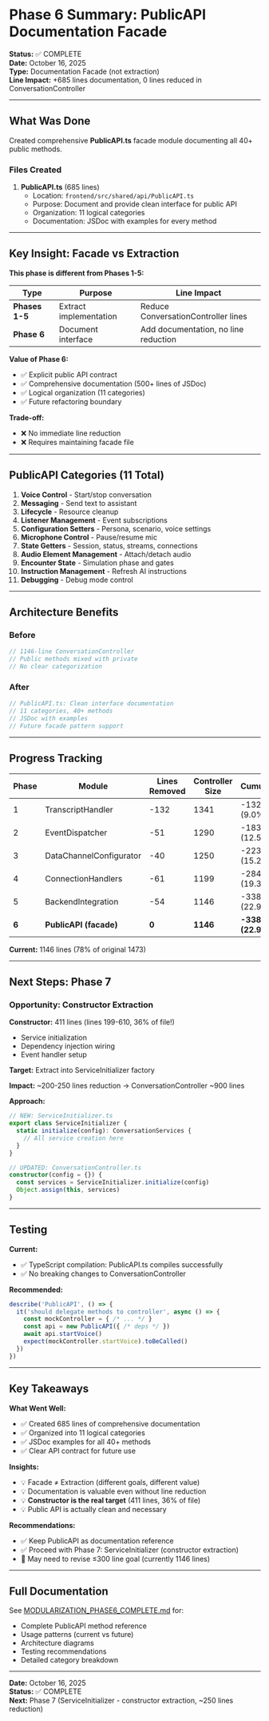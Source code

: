 # Phase 6 Summary: PublicAPI Documentation Facade

**Status:** ✅ COMPLETE  
**Date:** October 16, 2025  
**Type:** Documentation Facade (not extraction)  
**Line Impact:** +685 lines documentation, 0 lines reduced in ConversationController

---

## What Was Done

Created comprehensive **PublicAPI.ts** facade module documenting all 40+ public methods.

### Files Created

1. **PublicAPI.ts** (685 lines)
   - Location: `frontend/src/shared/api/PublicAPI.ts`
   - Purpose: Document and provide clean interface for public API
   - Organization: 11 logical categories
   - Documentation: JSDoc with examples for every method

---

## Key Insight: Facade vs Extraction

**This phase is different from Phases 1-5:**

| Type | Purpose | Line Impact |
|------|---------|-------------|
| **Phases 1-5** | Extract implementation | Reduce ConversationController lines |
| **Phase 6** | Document interface | Add documentation, no line reduction |

**Value of Phase 6:**

- ✅ Explicit public API contract
- ✅ Comprehensive documentation (500+ lines of JSDoc)
- ✅ Logical organization (11 categories)
- ✅ Future refactoring boundary

**Trade-off:**

- ❌ No immediate line reduction
- ❌ Requires maintaining facade file

---

## PublicAPI Categories (11 Total)

1. **Voice Control** - Start/stop conversation
2. **Messaging** - Send text to assistant
3. **Lifecycle** - Resource cleanup
4. **Listener Management** - Event subscriptions
5. **Configuration Setters** - Persona, scenario, voice settings
6. **Microphone Control** - Pause/resume mic
7. **State Getters** - Session, status, streams, connections
8. **Audio Element Management** - Attach/detach audio
9. **Encounter State** - Simulation phase and gates
10. **Instruction Management** - Refresh AI instructions
11. **Debugging** - Debug mode control

---

## Architecture Benefits

### Before

```typescript
// 1146-line ConversationController
// Public methods mixed with private
// No clear categorization
```

### After

```typescript
// PublicAPI.ts: Clean interface documentation
// 11 categories, 40+ methods
// JSDoc with examples
// Future facade pattern support
```

---

## Progress Tracking

| Phase | Module | Lines Removed | Controller Size | Cumulative |
|-------|--------|---------------|-----------------|-----------|
| 1 | TranscriptHandler | -132 | 1341 | -132 (9.0%) |
| 2 | EventDispatcher | -51 | 1290 | -183 (12.5%) |
| 3 | DataChannelConfigurator | -40 | 1250 | -223 (15.2%) |
| 4 | ConnectionHandlers | -61 | 1199 | -284 (19.3%) |
| 5 | BackendIntegration | -54 | 1146 | -338 (22.9%) |
| **6** | **PublicAPI (facade)** | **0** | **1146** | **-338 (22.9%)** |

**Current:** 1146 lines (78% of original 1473)

---

## Next Steps: Phase 7

### Opportunity: Constructor Extraction

**Constructor:** 411 lines (lines 199-610, 36% of file!)

- Service initialization
- Dependency injection wiring
- Event handler setup

**Target:** Extract into ServiceInitializer factory

**Impact:** ~200-250 lines reduction → ConversationController ~900 lines

**Approach:**
```typescript
// NEW: ServiceInitializer.ts
export class ServiceInitializer {
  static initialize(config): ConversationServices {
    // All service creation here
  }
}

// UPDATED: ConversationController.ts
constructor(config = {}) {
  const services = ServiceInitializer.initialize(config)
  Object.assign(this, services)
}
```

---

## Testing

**Current:**

- ✅ TypeScript compilation: PublicAPI.ts compiles successfully
- ✅ No breaking changes to ConversationController

**Recommended:**
```typescript
describe('PublicAPI', () => {
  it('should delegate methods to controller', async () => {
    const mockController = { /* ... */ }
    const api = new PublicAPI({ /* deps */ })
    await api.startVoice()
    expect(mockController.startVoice).toBeCalled()
  })
})
```

---

## Key Takeaways

**What Went Well:**

- ✅ Created 685 lines of comprehensive documentation
- ✅ Organized into 11 logical categories
- ✅ JSDoc examples for all 40+ methods
- ✅ Clear API contract for future use

**Insights:**

- 💡 Facade ≠ Extraction (different goals, different value)
- 💡 Documentation is valuable even without line reduction
- 💡 **Constructor is the real target** (411 lines, 36% of file)
- 💡 Public API is actually clean and necessary

**Recommendations:**

- ✅ Keep PublicAPI as documentation reference
- ✅ Proceed with Phase 7: ServiceInitializer (constructor extraction)
- 🔄 May need to revise ≤300 line goal (currently 1146 lines)

---

## Full Documentation

See [MODULARIZATION_PHASE6_COMPLETE.md](./MODULARIZATION_PHASE6_COMPLETE.md) for:

- Complete PublicAPI method reference
- Usage patterns (current vs future)
- Architecture diagrams
- Testing recommendations
- Detailed category breakdown

---

**Date:** October 16, 2025  
**Status:** ✅ COMPLETE  
**Next:** Phase 7 (ServiceInitializer - constructor extraction, ~250 lines reduction)

